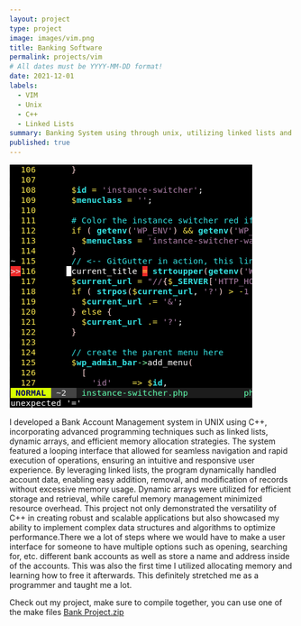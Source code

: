 ```yaml
---
layout: project
type: project
image: images/vim.png
title: Banking Software
permalink: projects/vim
# All dates must be YYYY-MM-DD format!
date: 2021-12-01
labels:
  - VIM
  - Unix
  - C++
  - Linked Lists
summary: Banking System using through unix, utilizing linked lists and dynamic arrays in C++ and C
published: true
---
```


<img class="Vim editor" src="/images/vim.png">


I developed a Bank Account Management system in UNIX using C++, incorporating advanced programming techniques such as linked lists, dynamic arrays, and efficient memory allocation strategies. The system featured a looping interface that allowed for seamless navigation and rapid execution of operations, ensuring an intuitive and responsive user experience. By leveraging linked lists, the program dynamically handled account data, enabling easy addition, removal, and modification of records without excessive memory usage. Dynamic arrays were utilized for efficient storage and retrieval, while careful memory management minimized resource overhead. This project not only demonstrated the versatility of C++ in creating robust and scalable applications but also showcased my ability to implement complex data structures and algorithms to optimize performance.There we a lot of steps where we would have to make a user interface for someone to have multiple options such as opening, searching for, etc. different bank accounts as well as store a name and address inside of the accounts. This was also the first time I utilized allocating memory and learning how to free it afterwards. This definitely stretched me as a programmer and taught me a lot.

Check out my project, make sure to compile together, you can use one of the make files [Bank Project.zip](https://github.com/user-attachments/files/18557112/Bank.Project.zip)
